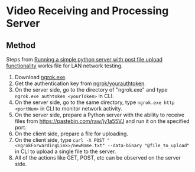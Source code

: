# Video Receiving and Processing Server

## Method

Steps from [Running a simple python server with post file upload functionality](https://youtu.be/EH9xDJbIbl8) works file for LAN network testing.

1. Download [ngrok.exe](https://ngrok.com/download).
2. Get the authentication key from [ngrok/yourauthtoken](https://dashboard.ngrok.com/get-started/your-authtoken).
3. On the server side, go to the directory of "ngrok.exe" and type ```ngrok.exe authtoken <yourToken>``` in CLI.
4. On the server side, go to the same directory, type ```ngrok.exe http <portNum>``` in CLI to monitor network activity.
5. On the server side, prepare a Python server with the ability to receive files from <https://pastebin.com/raw/jy1a55VJ> and run it on the specified port.
6. On the client side, prepare a file for uploading.
7. On the client side, type ```curl -X POST "<ngrokForwardingLink>/newName.txt" --data-binary "@file_to_upload"``` in CLI to upload a single file to the server.
8. All of the actions like GET, POST, etc can be observed on the server side.
